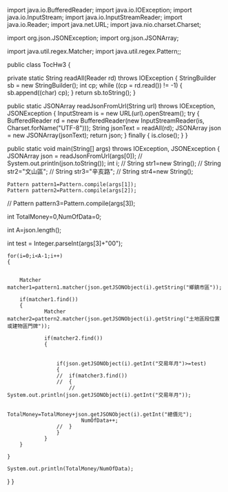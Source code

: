 import java.io.BufferedReader;
import java.io.IOException;
import java.io.InputStream;
import java.io.InputStreamReader;
import java.io.Reader;
import java.net.URL;
import java.nio.charset.Charset;

import org.json.JSONException;
import org.json.JSONArray;

import java.util.regex.Matcher;
import java.util.regex.Pattern;;

public class TocHw3 {

  private static String readAll(Reader rd) throws IOException {
    StringBuilder sb = new StringBuilder();
    int cp;
    while ((cp = rd.read()) != -1) {
      sb.append((char) cp);
    }
    return sb.toString();
  }

  public static JSONArray readJsonFromUrl(String url) throws IOException, JSONException {
    InputStream is = new URL(url).openStream();
    try {
      BufferedReader rd = new BufferedReader(new InputStreamReader(is, Charset.forName("UTF-8")));
      String jsonText = readAll(rd);
      JSONArray json = new JSONArray(jsonText);
      return json;
    } finally {
      is.close();
    }
  }

  public static void main(String[] args) throws IOException, JSONException {
    JSONArray json = readJsonFromUrl(args[0]);
   // System.out.println(json.toString());
    int i;
   // String str1=new String();
  //  String str2="文山區";
  //  String str3="辛亥路";
  //  String str4=new String();
    
    
   
    
    
    Pattern pattern1=Pattern.compile(args[1]);
    Pattern pattern2=Pattern.compile(args[2]);
  //  Pattern pattern3=Pattern.compile(args[3]);
    

    
   int TotalMoney=0,NumOfData=0;
    
   int A=json.length();

   int test = Integer.parseInt(args[3]+"00");
   
   
    for(i=0;i<A-1;i++)
    {
    	
    	
    	Matcher matcher1=pattern1.matcher(json.getJSONObject(i).getString("鄉鎮市區"));
    	
    	if(matcher1.find())
    	{
		    	Matcher matcher2=pattern2.matcher(json.getJSONObject(i).getString("土地區段位置或建物區門牌"));

		    	if(matcher2.find())
		    	{


		    		if(json.getJSONObject(i).getInt("交易年月")>=test)
		    		{
			    	//	if(matcher3.find())
			    	//	{
						//    System.out.println(json.getJSONObject(i).getInt("交易年月"));
						    
						    TotalMoney=TotalMoney+json.getJSONObject(i).getInt("總價元");
						    NumOfData++;
			    	//	}
		    		}
		    	}
    	}
 
    }
    
    System.out.println(TotalMoney/NumOfData);
  }
}

